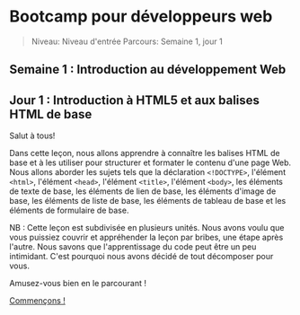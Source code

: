# Bootcamp pour développeurs web

> Niveau: Niveau d'entrée
> Parcours: Semaine 1, jour 1

## Semaine 1 : Introduction au développement Web

## Jour 1 : Introduction à HTML5 et aux balises HTML de base

Salut à tous!

Dans cette leçon, nous allons apprendre à connaître les balises HTML de base et à les utiliser pour structurer et formater le contenu d'une page Web. Nous allons aborder les sujets tels que la déclaration `<!DOCTYPE>`, l'élément `<html>`, l'élément `<head>`, l'élément `<title>`, l'élément `<body>`, les éléments de texte de base, les éléments de lien de base, les éléments d'image de base, les éléments de liste de base, les éléments de tableau de base et les éléments de formulaire de base.

NB : Cette leçon est subdivisée en plusieurs unités. Nous avons voulu que vous puissiez couvrir et appréhender la leçon par bribes, une étape après l'autre. Nous savons que l'apprentissage du code peut être un peu intimidant. C'est pourquoi nous avons décidé de tout décomposer pour vous.

Amusez-vous bien en le parcourant !

[Commençons !](https://github.com/Le-BootCamp-Grow/supports-de-cours/blob/fae4653ccd70423da9f5c85bf25ce7b0c31d6648/notes-de-cours/niveau-d-entree/developpeur-web/semaine_1_jour_1/introduction.md)

